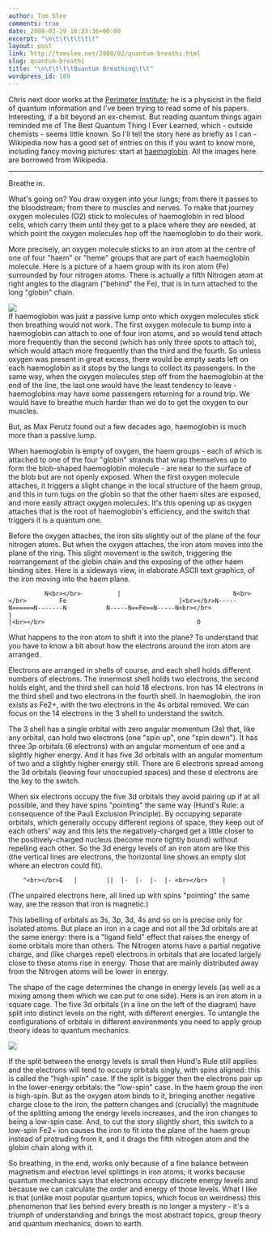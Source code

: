```yaml
---
author: Tom Slee
comments: true
date: 2008-02-29 16:23:36+00:00
excerpt: "\n\t\t\t\t\t\t"
layout: post
link: http://tomslee.net/2008/02/quantum-breathi.html
slug: quantum-breathi
title: "\n\t\t\t\tQuantum Breathing\t\t"
wordpress_id: 189
---
```



				

Chris next door works at the [Perimeter Institute](http://www.perimeterinstitute.ca/); he is a physicist in the field of quantum information and I've been trying to read some of his papers. Interesting, if a bit beyond an ex-chemist. But reading quantum things again reminded me of The Best Quantum Thing I Ever Learned, which - outside chemists - seems little known. So I'll tell the story here as briefly as I can - Wikipedia now has a good set of entries on this if you want to know more, including fancy moving pictures: start at [haemoglobin](http://en.wikipedia.org/wiki/Hemoglobin). All the images here are borrowed from Wikipedia.

* * *

Breathe in.




What's going on? You draw oxygen into your lungs; from there it passes to the bloodstream; from there to muscles and nerves. To make that journey oxygen molecules (O2) stick to molecules of haemoglobin in red blood cells, which carry them until they get to a place where they are needed, at which point the oxygen molecules hop off the haemoglobin to do their work. 




More precisely, an oxygen molecule sticks to an iron atom at the centre of one of four "haem" or "heme" groups that are part of each haemoglobin molecule. Here is a picture of a haem group with its iron atom (Fe) surrounded by four nitrogen atoms. There is actually a fifth Nitrogen atom at right angles to the diagram ("behind" the Fe), that is in turn attached to the long "globin" chain.




![](http://docs.google.com/File?id=dfx7r5rf_108c2xffqct)  
If haemoglobin was just a passive lump onto which oxygen molecules stick then breathing would not work. The first oxygen molecule to bump into a haemoglobin can attach to one of four iron atoms, and so would tend attach more frequently than the second (which has only three spots to attach to), which would attach more frequently than the third and the fourth. So unless oxygen was present in great excess, there would be empty seats left on each haemoglobin as it stops by the lungs to collect its passengers. In the same way, when the oxygen molecules step off from the haemoglobin at the end of the line, the last one would have the least tendency to leave - haemoglobins may have some passengers returning for a round trip. We would have to breathe much harder than we do to get the oxygen to our muscles.




But, as Max Perutz found out a few decades ago, haemoglobin is much more than a passive lump. 




When haemoglobin is empty of oxygen, the haem groups - each of which is attached to one of the four "globin" strands that wrap themselves up to form the blob-shaped haemoglobin molecule - are near to the surface of the blob but are not openly exposed. When the first oxygen molecule attaches, it triggers a slight change in the local structure of the haem group, and this in turn tugs on the globin so that the other haem sites are exposed, and more easily attract oxygen molecules. It's this opening up as oxygen attaches that is the root of haemoglobin's efficiency, and the switch that triggers it is a quantum one.




Before the oxygen attaches, the iron sits slightly out of the plane of the four nitrogen atoms. But when the oxygen attaches, the iron atom moves into the plane of the ring. This slight movement is the switch, triggering the rearrangement of the globin chain and the exposing of the other haem binding sites. Here is a sideways view, in elaborate ASCII text graphics, of the iron moving into the haem plane.



    
              N<br></br>          |                               N<br></br>         Fe                               |<br></br>N-----N======N-------N           N-----N==Fe==N-----N<br></br>                                          |                                                                                 |<br></br>                                          O





What happens to the iron atom to shift it into the plane? To understand that you have to know a bit about how the electrons around the iron atom are arranged.





Electrons are arranged in shells of course, and each shell holds different numbers of electrons. The innermost shell holds two electrons, the second holds eight, and the third shell can hold 18 electrons. Iron has 14 electrons in the third shell and two electrons in the fourth shell. In haemoglobin, the iron exists as Fe2+, with the two electrons in the 4s orbital removed. We can focus on the 14 electrons in the 3 shell to understand the switch.




The 3 shell has a single orbital with zero angular momentum (3s) that, like any orbital, can hold two electrons (one "spin up", one "spin down"). It has three 3p orbitals (6 electrons) with an angular momentum of one and a slightly higher energy. And it has five 3d orbitals with an angular momentum of two and a slightly higher energy still. There are 6 electrons spread among the 3d orbitals (leaving four unoccupied spaces) and these d electrons are the key to the switch.




When six electrons occupy the five 3d orbitals they avoid pairing up if at all possible, and they have spins "pointing" the same way (Hund's Rule: a consequence of the Pauli Exclusion Principle). By occupying separate orbitals, which generally occupy different regions of space, they keep out of each others' way and this lets the negatively-charged get a little closer to the positively-charged nucleus (become more tightly bound) without repelling each other. So the 3d energy levels of an iron atom are like this (the vertical lines are electrons, the horizontal line shows an empty slot where an electron could fit). 



    
        ^<br></br>E   |        ||  |-  |-  |-  |- <br></br>    |




(The unpaired electrons here, all lined up with spins "pointing" the same way, are the reason that iron is magnetic.)




This labelling of orbitals as 3s, 3p, 3d, 4s and so on is precise only for isolated atoms. But place an iron in a cage and not all the 3d orbitals are at the same energy: there is a "ligand field" effect that raises the energy of some orbitals more than others. The Nitrogen atoms have a partial negative charge, and (like charges repel) electrons in orbitals that are located largely close to these atoms rise in energy. Those that are mainly distributed away from the Nitrogen atoms will be lower in energy.




The shape of the cage determines the change in energy levels (as well as a mixing among them which we can put to one side). Here is an iron atom in a square cage. The five 3d orbitals (in a line on the left of the diagram) have split into distinct levels on the right, with different energies. To untangle the configurations of orbitals in different environments you need to apply group theory ideas to quantum mechanics.




![](http://docs.google.com/File?id=dfx7r5rf_111dm3ftbcv)




If the split between the energy levels is small then Hund's Rule still applies and the electrons will tend to occupy orbitals singly, with spins aligned: this is called the "high-spin" case. If the split is bigger then the electrons pair up in the lower-energy orbitals: the "low-spin" case. In the haem group the iron is high-spin. But as the oxygen atom binds to it, bringing another negative charge close to the iron, the pattern changes and (crucially) the magnitude of the splitting among the energy levels increases, and the iron changes to being a low-spin case. And, to cut the story slightly short, this switch to a low-spin Fe2+ ion causes the iron to fit into the plane of the haem group instead of protruding from it, and it drags the fifth nitrogen atom and the globin chain along with it.




So breathing, in the end, works only because of a fine balance between magnetism and electron level splittings in iron atoms; it works because quantum mechanics says that electrons occupy discrete energy levels and because we can calculate the order and energy of those levels. What I like is that (unlike most popular quantum topics, which focus on weirdness) this phenomenon that lies behind every breath is no longer a mystery - it's a triumph of understanding and brings the most abstract topics, group theory and quantum mechanics, down to earth.


		
